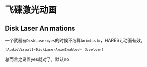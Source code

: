 飞碟激光动画
===========
Disk Laser Animations
----------------------

一个武器有`DiskLaser=yes`的时候不结算`AnimList=`，HARES让动画有效。
 
    [AudioVisual]>DiskLaserAnimEnabled= (boolean)

总而言之设置yes就对了。默认no